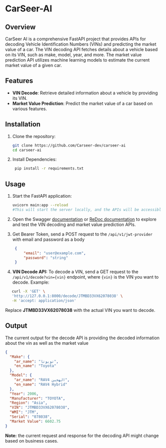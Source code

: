 # CarSeer-AI

## Overview

CarSeer AI is a comprehensive FastAPI project that provides APIs for decoding Vehicle Identification Numbers (VINs) and predicting the market value of a car. The VIN decoding API fetches details about a vehicle based on its VIN, such as make, model, year, and more. The market value prediction API utilizes machine learning models to estimate the current market value of a given car.

## Features

- **VIN Decode**: Retrieve detailed information about a vehicle by providing its VIN.
- **Market Value Prediction**: Predict the market value of a car based on various features.

## Installation

1. Clone the repository:

   ```bash
   git clone https://github.com/Carseer-dev/carseer-ai
   cd carseer-ai
   
2. Install Dependencies:

   ```bash
    pip install -r requirements.txt

## Usage

1. Start the FastAPI application:

   ```bash
   uvicorn main:app --reload
   #This will start the server locally, and the APIs will be accessible at http://127.0.0.1:8000.
2. Open the Swagger [documentation](http://127.0.0.1:8000/docs) or [ReDoc documentation](http://127.0.0.1:8000/redoc) to explore and test the VIN decoding and market value prediction APIs.
3. Get Bearer Token, send a POST request to the `/api/v1/jwt-provider` with email and password as a body 
   ````JSON
    {
        "email": "user@example.com",
        "password": "string"
    }
4.  **VIN Decode API:** To decode a VIN, send a GET request to the `/api/v1/decode?vin={vin}` endpoint, where `{vin}` is the VIN you want to decode.
Example:
   ```bash
      curl -X 'GET' \
      'http://127.0.0.1:8000/decode/JTMBD33VX62078038' \
      -H 'accept: application/json'
   ````
   Replace **JTMBD33VX62078038** with the actual VIN you want to decode.

## Output
The current output for the decode API is providing the decoded information about the vin as well as the market value
```JSON
{
  "Make": {
    "ar_name": "تويوتا",
    "en_name": "Toyota"
  },
  "Model": {
    "ar_name": "RAV4 الهجين",
    "en_name": "RAV4 Hybrid"
  },
  "Year": 2006,
  "Manufacturer": "TOYOTA",
  "Region": "Asia",
  "VIN": "JTMBD33VX62078038",
  "WMI": "JTM",
  "Serial": "078038",
  "Market Value": 6602.75
}
```

**Note:** the current request and response for the decoding API might change based on business cases.
